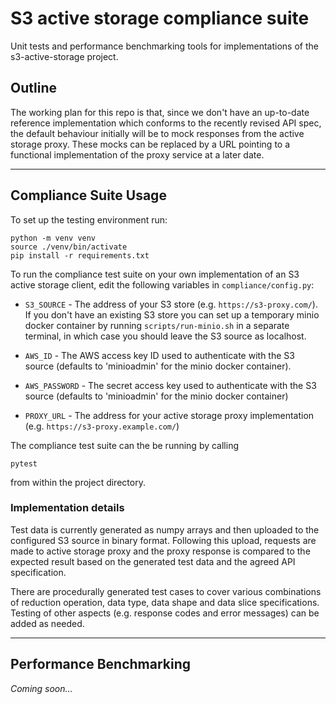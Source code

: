 # S3 active storage compliance suite

Unit tests and performance benchmarking tools for implementations of the s3-active-storage project.

## Outline 

The working plan for this repo is that, since we don't have an up-to-date reference implementation which conforms to the recently revised API spec, the default behaviour initially will be to mock responses from the active storage proxy. These mocks can be replaced by a URL pointing to a functional implementation of the proxy service at a later date.

---

## Compliance Suite Usage

To set up the testing environment run:

```
python -m venv venv
source ./venv/bin/activate
pip install -r requirements.txt
```

To run the compliance test suite on your own implementation of an S3 active storage client, edit the following variables in `compliance/config.py`:

- `S3_SOURCE` - The address of your S3 store (e.g. `https://s3-proxy.com/`). If you don't have an existing S3 store you can set up a temporary minio docker container by running `scripts/run-minio.sh` in a separate terminal, in which case you should leave the S3 source as localhost.
  
- `AWS_ID` - The AWS access key ID used to authenticate with the S3 source (defaults to 'minioadmin' for the minio docker container).

- `AWS_PASSWORD` - The secret access key used to authenticate with the S3 source (defaults to 'minioadmin' for the minio docker container)

- `PROXY_URL` - The address for your active storage proxy implementation (e.g. `https://s3-proxy.example.com/`)

The compliance test suite can the be running by calling 
```
pytest
```
from within the project directory.

### Implementation details

Test data is currently generated as numpy arrays and then uploaded to the configured S3 source in binary format. Following this upload, requests are made to active storage proxy and the proxy response is compared to the expected result based on the generated test data and the agreed API specification.

There are procedurally generated test cases to cover various combinations of reduction operation, data type, data shape and data slice specifications. Testing of other aspects (e.g. response codes and error messages) can be added as needed.


---

## Performance Benchmarking

_Coming soon..._
